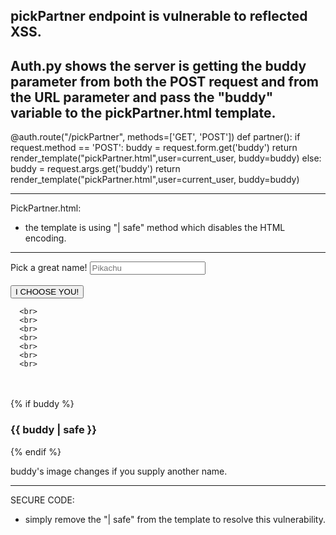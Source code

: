 ## pickPartner endpoint is vulnerable to reflected XSS.

Auth.py shows the server is getting the buddy parameter from both the POST request and from the URL parameter and pass the "buddy" variable to the pickPartner.html template.
----
@auth.route("/pickPartner", methods=['GET', 'POST'])
def partner():
    if request.method == 'POST':
        buddy = request.form.get('buddy')
        return render_template("pickPartner.html",user=current_user, buddy=buddy)
    else:
        buddy = request.args.get('buddy')
        return render_template("pickPartner.html",user=current_user, buddy=buddy)

----


PickPartner.html:

- the template is using "| safe" method which disables the HTML encoding.
-----

<form method="POST">
  <div class="form-group">
       <label for="buddy">Pick a great name!</label>
       <input class="form-control" id="buddy" name="buddy" placeholder="Pikachu"/>

  </div>


  <br>
  <button type=submit" class="btn btn-success">I CHOOSE YOU!</button>

      <br>
      <br>
      <br>
      <br>
      <br>
      <br>
      <br>
 </form>
<br>
<br>
 {% if buddy %}

<h3> {{ buddy | safe }} </h3>
 {% endif %}


<p>buddy's image changes if you supply another name. </p>

------


SECURE CODE:

- simply remove the "| safe" from the template to resolve this vulnerability.